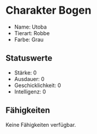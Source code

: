 # Charakter Bogen

  - Name: Utoba
  - Tierart: Robbe
  - Farbe: Grau

## Statuswerte

  - Stärke: 0
  - Ausdauer: 0
  - Geschicklichkeit: 0
  - Intelligenz: 0

## Fähigkeiten

Keine Fähigkeiten verfügbar.